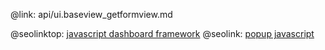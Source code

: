 @link: api/ui.baseview_getformview.md

@seolinktop: [javascript dashboard framework](https://webix.com)
@seolink: [popup javascript](https://webix.com/widget/popup/)